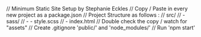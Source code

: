 // Minimum Static Site Setup by Stephanie Eckles
// Copy / Paste in every new project as a package.json
// Project Structure as follows : 
//     src/
//         - sass/
//             - - style.scss
//         - index.html
// Double check the copy / watch for "assets"
// Create .gitignore 'public/' and 'node_modules/'
// Run 'npm start'

